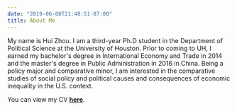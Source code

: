 ```yaml
---
date: "2019-06-08T21:48:51-07:00"
title: About Me
---
```


My name is Hui Zhou. I am a third-year Ph.D student in the Department of Political Science at the University of Houston. Prior to coming to UH, I earned my bachelor's degree in International Economy and Trade in 2014 and the master's degree in Public Administration in 2016 in China. Being a policy major and comparative minor, I am interested in the comparative studies of social policy and political causes and consequences of economic inequality in the U.S. context.

You can view my CV [**here**](https://www.dropbox.com/s/buftmxgsaoxy37k/HZ_CV2019.pdf?dl=0).
